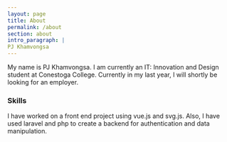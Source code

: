 ```yaml
---
layout: page
title: About
permalink: /about
section: about
intro_paragraph: |
PJ Khamvongsa
---
```

My name is PJ Khamvongsa. I am currently an IT: Innovation and Design student at Conestoga College. Currently in my last year, I will shortly be looking for an employer.
### Skills

I have worked on a front end project using vue.js and svg.js. Also, I have used laravel and php to create a backend for authentication and data manipulation. 


